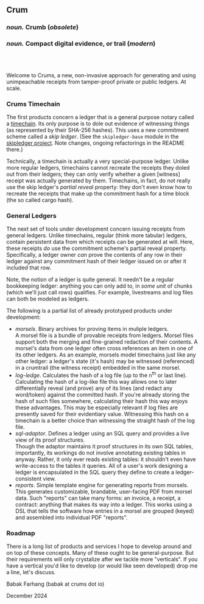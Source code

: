 ##  Crum
### *noun.* Crumb (*obsolete*)
### *noun.* Compact digital evidence, or trail (*modern*)

<br/><br/>

Welcome to Crums, a new, non-invasive approach for generating and using unimpeachable
receipts from tamper-proof private or public ledgers. At scale.

### Crums Timechain

The first products concern a ledger that is a general purpose notary called a [timechain](https://crums-io.github.io/timechain/).
Its only purpose is to dole out evidence of witnessing things (as represented by their SHA-256 hashes). This uses
a new commitment scheme called a *skip ledger*. (See the `skipledger-base` module in the
[skipledger project](https://github.com/crums-io/skipledger). Note changes, ongoing refactorings in the README there.)

Technically, a timechain is actually a very special-purpose ledger. Unlike more regular ledgers, timechains
cannot recreate the receipts they doled out from their ledgers; they can only verify whether a given
[witness] receipt was actually generated by them.
Timechains, in fact, do not really use the skip ledger's *partial reveal* property: they don't
even know how to recreate the receipts that make up the commitment hash for a time block (the so called cargo hash).

### General Ledgers

The next set of tools under development concern issuing receipts from general ledgers.
Unlike timechains, regular (think more tabular) ledgers, contain persistent data from which receipts can be
generated at will. Here, these receipts *do* use the commitment scheme's partial reveal property. Specifically,
a ledger owner *can* prove the contents of any row in their ledger against any commitment hash of their ledger issued
on or after it included that row.

Note, the notion of a ledger is quite general. It needn't be a regular bookkeeping ledger: anything you can only add to, in *some unit* of chunks (which we'll just call rows) qualifies. For example, livestreams and log files can both be modeled
as ledgers.

The following is a partial list of already prototyped products under development:

*   *morsels*. Binary archives for proving items in muliple ledgers.<br/>
    A morsel file is a bundle of provable receipts from ledgers. Morsel files support
    both the merging and fine-grained redaction of their contents. A morsel's data from one ledger
    often cross references an item in one of its other ledgers. As an example, morsels
    model timechains just like any other ledger: a ledger's state (it's hash) may be
    witnessed (referenced) in a crumtrail (the witness receipt) embedded in the same morsel.
*   *log-ledge*. Calculates the hash of a log file (up to the n<sup>th</sup> or last line).<br/>
    Calculating the hash of a log-like file this way allows one to later differentially
    reveal (and prove) any of its lines (and redact any word/token) against the committed hash.
    If you're already storing the hash of such files somewhere, calculating their hash this
    way enjoys these advantages. This may be especially relevant if log files are presently saved
    for their evidentiary value. Witnessing this hash on a timechain is a better choice than witnessing the
    straight hash of the log file.
*   *sql-adaptor*. Defines a ledger using an SQL query and provides a live view of its proof structures.<br/>
    Though the adaptor maintains it proof structures in its own SQL tables, importantly,
    its workings do not involve annotating existing tables in anyway. Rather, it only
    ever reads existing tables: it shouldn't even have write-access to the tables it queries.
    All of a user's work designing a ledger is encapsulated in the SQL query they define to create a
    ledger-consistent view.
*   *reports*. Simple template engine for generating reports from morsels.<br/>
    This generates customizable, brandable, user-facing PDF from morsel data. Such "reports"
    can take many forms: an invoice, a receipt, a contract: anything that makes its way
    into a ledger. This works using a DSL that tells the software how entries in a morsel are
    grouped (keyed) and assembled into individual PDF "reports".


### Roadmap

There is a long list of products and services I hope to develop around and on top of these concepts.
Many of these ought to be general-purpose. But their requirements will only crystalize after
we tackle more "verticals". If you have a vertical you'd like to develop (or would like seen developed)
drop me a line, let's discuss.

Babak Farhang (babak at crums dot io)

December 2024
